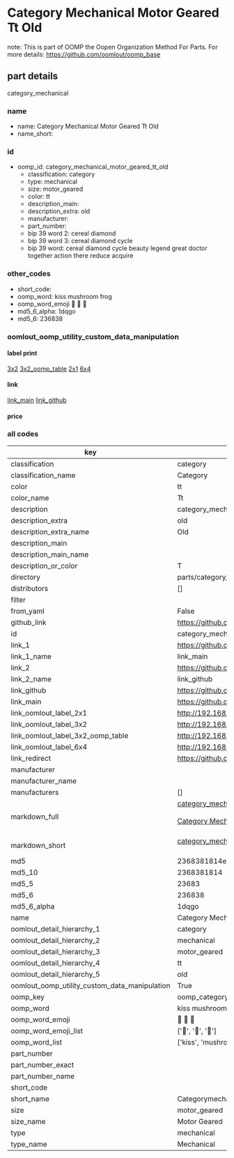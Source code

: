 # Category Mechanical Motor Geared Tt Old  

note: This is part of OOMP the Oopen Organization Method For Parts. For more details: https://github.com/oomlout/oomp_base

##  part details
  



category_mechanical



### name
* name: Category Mechanical Motor Geared Tt Old
* name_short: 
### id
* oomp_id: category_mechanical_motor_geared_tt_old
  * classification: category
  * type: mechanical
  * size: motor_geared
  * color: tt
  * description_main: 
  * description_extra: old
  * manufacturer: 
  * part_number: 
  * bip 39 word 2: cereal diamond
  * bip 39 word 3: cereal diamond cycle
  * bip 39 word: cereal diamond cycle beauty legend great doctor together action there reduce acquire

### other_codes
* short_code: 
* oomp_word: kiss mushroom frog
* oomp_word_emoji :kiss: :mushroom: :frog:
* md5_6_alpha: 1dqgo
* md5_6: 236838






### oomlout_oomp_utility_custom_data_manipulation
#### label print
[3x2](http://192.168.1.245:1112/?label=oomp%201dqgo)
[3x2_oomp_table](http://192.168.1.108:1112/?label=oomp%201dqgo)
[2x1](http://192.168.1.242:1112/?label=oomp%201dqgo)
[6x4](http://192.168.1.55:1112/?label=oomp%201dqgo)    

#### link

[link_main](https://github.com/oomlout/oomlout_oomp_version_1_messy/tree/main/parts/category_mechanical_motor_geared_tt_old) [link_github](https://github.com/oomlout/oomlout_oomp_version_1_messy/tree/main/parts/category_mechanical_motor_geared_tt_old)                             

#### price







### all codes 
| key | value |  
| --- | --- |  
| classification | category |  
| classification_name | Category |  
| color | tt |  
| color_name | Tt |  
| description | category_mechanical |  
| description_extra | old |  
| description_extra_name | Old |  
| description_main |  |  
| description_main_name |  |  
| description_or_color | T  |  
| directory | parts/category_mechanical_motor_geared_tt_old |  
| distributors | [] |  
| filter |  |  
| from_yaml | False |  
| github_link | https://github.com/oomlout/oomlout_oomp_part_src/tree/main/parts/category_mechanical_motor_geared_tt_old |  
| id | category_mechanical_motor_geared_tt_old |  
| link_1 | https://github.com/oomlout/oomlout_oomp_version_1_messy/tree/main/parts/category_mechanical_motor_geared_tt_old |  
| link_1_name | link_main |  
| link_2 | https://github.com/oomlout/oomlout_oomp_version_1_messy/tree/main/parts/category_mechanical_motor_geared_tt_old |  
| link_2_name | link_github |  
| link_github | https://github.com/oomlout/oomlout_oomp_version_1_messy/tree/main/parts/category_mechanical_motor_geared_tt_old |  
| link_main | https://github.com/oomlout/oomlout_oomp_version_1_messy/tree/main/parts/category_mechanical_motor_geared_tt_old |  
| link_oomlout_label_2x1 | http://192.168.1.242:1112/?label=oomp%201dqgo |  
| link_oomlout_label_3x2 | http://192.168.1.245:1112/?label=oomp%201dqgo |  
| link_oomlout_label_3x2_oomp_table | http://192.168.1.108:1112/?label=oomp%201dqgo |  
| link_oomlout_label_6x4 | http://192.168.1.55:1112/?label=oomp%201dqgo |  
| link_redirect | https://github.com/oomlout/oomlout_oomp_version_1_messy/tree/main/parts/category_mechanical_motor_geared_tt_old |  
| manufacturer |  |  
| manufacturer_name |  |  
| manufacturers | [] |  
| markdown_full | [category_mechanical_motor_geared_tt_old](none)<br>[](none)<br>[Category Mechanical Motor Geared Tt Old](none)<br><br> |  
| markdown_short | [category_mechanical_motor_geared_tt_old](none)<br><br> |  
| md5 | 2368381814e3a80998bfc13a6d8f492c |  
| md5_10 | 2368381814 |  
| md5_5 | 23683 |  
| md5_6 | 236838 |  
| md5_6_alpha | 1dqgo |  
| name | Category Mechanical Motor Geared Tt Old |  
| oomlout_detail_hierarchy_1 | category |  
| oomlout_detail_hierarchy_2 | mechanical |  
| oomlout_detail_hierarchy_3 | motor_geared |  
| oomlout_detail_hierarchy_4 | tt |  
| oomlout_detail_hierarchy_5 | old |  
| oomlout_oomp_utility_custom_data_manipulation | True |  
| oomp_key | oomp_category_mechanical_motor_geared_tt_old |  
| oomp_word | kiss mushroom frog |  
| oomp_word_emoji | :kiss: :mushroom: :frog: |  
| oomp_word_emoji_list | [':kiss:', ':mushroom:', ':frog:'] |  
| oomp_word_list | ['kiss', 'mushroom', 'frog'] |  
| part_number |  |  
| part_number_exact |  |  
| part_number_name |  |  
| short_code |  |  
| short_name | Categorymechanical |  
| size | motor_geared |  
| size_name | Motor Geared |  
| type | mechanical |  
| type_name | Mechanical |  
